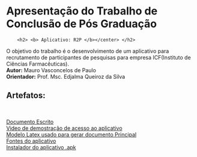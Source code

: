 <html>

<body>
        <h1><b> Apresentação do Trabalho de Conclusão de Pós Graduação </b></h1>

        <h2> <b> Aplicativo: R2P </b></center> </h2> 


O objetivo do trabalho é o desenvolvimento de um aplicativo para recrutamento de participantes de pesquisas para empresa ICF(Instituto de Ciências Farmacêuticas).
<br>
<b>Autor:</b> Mauro Vasconcelos de Paulo
<br>
<b>Orientador:</b> Prof. Msc. Edjalma Queiroz da Silva
<br>
<h2>Artefatos:</h2>
<br>

<a href="https://github.com/maurosvasconcelos/Projeto-R2P/blob/master/documentoPrincipal.pdf">Documento Escrito</a>
<br>
<a href="https://github.com/maurosvasconcelos/Projeto-R2P/blob/master/video/demostracao.mp4">Video de demostração de acesso ao aplicativo</a>
<br>
<a href="https://github.com/maurosvasconcelos/Projeto-R2P/tree/master/tccPosMobile_Mauro">Modelo Latex usado para gerar documento Principal</a>
<br>
<a href="https://github.com/maurosvasconcelos/Projeto-R2P/blob/master/FontesApp/wsRest">Fontes do aplicativo</a>
<br>
<a href="https://github.com/maurosvasconcelos/Projeto-R2P/blob/master/intaladorapp">Instalador do aplicativo .apk</a>

</body>
</html>